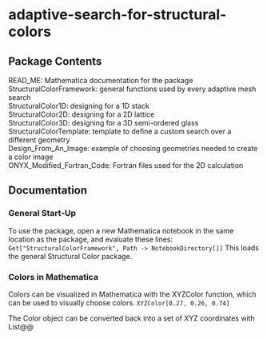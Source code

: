 # adaptive-search-for-structural-colors #
## Package Contents ##
READ_ME: Mathematica documentation for the package<br>
StructuralColorFramework: general functions used by every adaptive mesh search<br>
StructuralColor1D: designing for a 1D stack<br>
StructuralColor2D: designing for a 2D lattice<br>
StructuralColor3D: designing for a 3D semi-ordered glass<br>
StructuralColorTemplate: template to define a custom search over a different geometry<br>
Design_From_An_Image: example of choosing geometries needed to create a color image<br>
ONYX_Modified_Fortran_Code: Fortran files used for the 2D calculation

## Documentation ##

### General Start-Up ###
To use the package, open a new Mathematica notebook in the same location as the package, and evaluate these lines:
`Get["StructuralColorFramework", Path -> NotebookDirectory[]]`
This loads the general Structural Color package.

### Colors in Mathematica ###
Colors can be visualized in Mathematica with the XYZColor function, which can be used to visually choose colors.
`XYZColor[0.27, 0.26, 0.74]`

The Color object can be converted back into a set of XYZ coordinates with List@@

